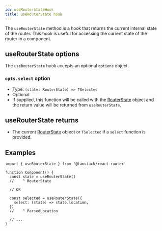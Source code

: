 ```yaml
---
id: useRouterStateHook
title: useRouterState hook
---
```


The `useRouterState` method is a hook that returns the current internal state of the router. This hook is useful for accessing the current state of the router in a component.

## useRouterState options

The `useRouterState` hook accepts an optional `options` object.

### `opts.select` option

- Type: `(state: RouterState) => TSelected`
- Optional
- If supplied, this function will be called with the [RouterState](../RouterStateType) object and the return value will be returned from `useRouterState`.

## useRouterState returns

- The current [RouterState](../RouterStateType) object or `TSelected` if a `select` function is provided.

## Examples

```tsx
import { useRouterState } from '@tanstack/react-router'

function Component() {
  const state = useRouterState()
  //    ^ RouterState

  // OR

  const selected = useRouterState({
    select: (state) => state.location,
  })
  //    ^ ParsedLocation

  // ...
}
```
